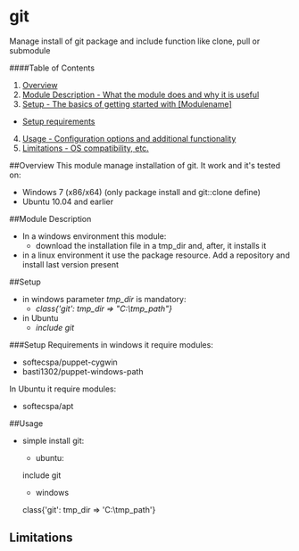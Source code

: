 git
=================

Manage install of git package and include function like clone, pull or submodule

####Table of Contents

1. [Overview](#overview)
2. [Module Description - What the module does and why it is useful](#module-description)
3. [Setup - The basics of getting started with [Modulename]](#setup)
 * [Setup requirements](#setup-requirements)
4. [Usage - Configuration options and additional functionality](#usage)
5. [Limitations - OS compatibility, etc.](#limitations)

##Overview
This module manage installation of git. It work and it's tested on:
 * Windows 7 (x86/x64) (only package install and git::clone define)
 * Ubuntu 10.04 and earlier

##Module Description
 * In a windows environment this module:
    * download the installation file in a tmp\_dir and, after, it installs it
 * in a linux environment it use the package resource. Add a repository and install last version present

##Setup

 * in windows parameter *tmp_dir* is mandatory:
    * *class{'git': tmp_dir => "C:\\tmp_path"}*
 * in Ubuntu
    * *include git*

###Setup Requirements
in windows it require modules:
 * softecspa/puppet-cygwin
 * basti1302/puppet-windows-path

In Ubuntu it require modules:
 * softecspa/apt

##Usage
 * simple install git:
    * ubuntu:

    include git

    * windows

    class{'git': tmp_dir => 'C:\\tmp_path'}


## Limitations
